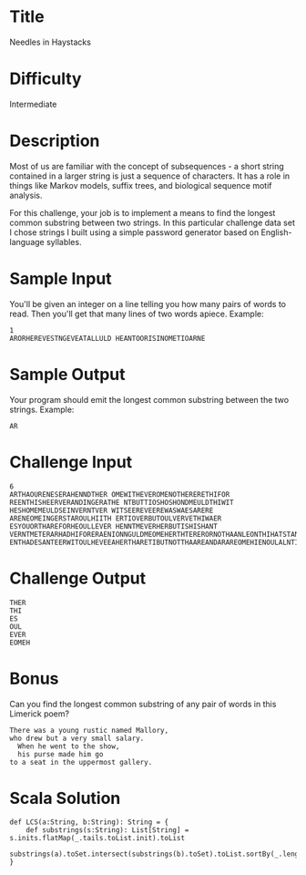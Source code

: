 # Title

Needles in Haystacks

# Difficulty

Intermediate

# Description

Most of us are familiar with the concept of subsequences - a short string contained in a larger string is just a sequence of characters. It has a role in things like Markov models, suffix trees, and biological sequence motif analysis. 

For this challenge, your job is to implement a means to find the longest common substring between two strings. In this particular challenge data set I chose strings I built using a simple password generator based on English-language syllables. 

# Sample Input

You'll be given an integer on a line telling you how many pairs of words to read. Then you'll get that many lines of two words apiece. Example:

    1
    ARORHEREVESTNGEVEATALLULD HEANTOORISINOMETIOARNE

# Sample Output

Your program should emit the longest common substring between the two strings. Example:

    AR

# Challenge Input

    6
    ARTHAOURENESERAHENNDTHER OMEWITHEVEROMENOTHERERETHIFOR
    REENTHISHEERVERANDINGERATHE NTBUTTIOSHOSHONDMEULDTHIWIT
    HESHOMEMEULDSEINVERNTVER WITSEEREVEEREWASWAESARERE
    ARENEOMEINGERSTAROULHIITH ERTIOVERBUTOULVERVETHIWAER
    ESYOUORTHAREFORHEOULLEVER HENNTMEVERHERBUTISHISHANT
    VERNTMETERARHADHIFORERAENIONNGULDMEOMEHERTHTERERORNOTHAANLEONTHIHATSTANDERTHETHALEREHEOURTETIOALITHLEEREEVEATHINHISSHOHATNGULDENTTHAASSEALLHINITHSEARETINEESTEWAWATEDVEHIEAVEEDEAONNDTHAERAALLWITTIITTOINGFOROUREBUTIONASTEDNOTISOULOMEENTTHENTARESWASHER ENTHADESANTEERWITOULHEVEEAHERTHARETIBUTNOTTHAAREANDARAREOMEHIENOULALNTINGTIOITHWITTIOVERTERHATHALLEVEITHISONALEAERSELEULDNOTORHINANHINTEDASYOULEHATTHITOWASENTERASHOARTEDNGISSEITNEANDTITHEHEREDIONMEHIWAALLATINGIONRENEVERESTHEVEVEINMEHENERENDWAOURSTTHI

# Challenge Output

    THER
    THI
    ES
    OUL
    EVER
    EOMEH

# Bonus

Can you find the longest common substring of any pair of words in this Limerick poem?

    There was a young rustic named Mallory,
    who drew but a very small salary.
      When he went to the show,
      his purse made him go
    to a seat in the uppermost gallery.

# Scala Solution

    def LCS(a:String, b:String): String = {
        def substrings(s:String): List[String] = s.inits.flatMap(_.tails.toList.init).toList
        substrings(a).toSet.intersect(substrings(b).toSet).toList.sortBy(_.length).last
    }

